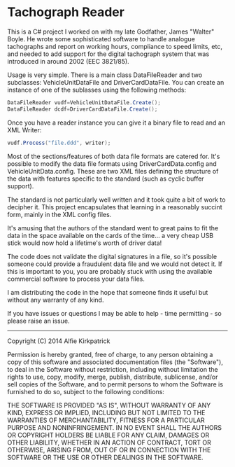 # Tachograph Reader

This is a C# project I worked on with my late Godfather, James "Walter" Boyle. He wrote some sophisticated software to handle analogue tachographs and report on working hours, compliance to speed limits, etc, and needed to add support for the digital tachograph system that was introduced in around 2002 (EEC 3821/85).

Usage is very simple. There is a main class DataFileReader and two subclasses: VehicleUnitDataFile and DriverCardDataFile. You can create an instance of one of the sublasses using the following methods:

```c#
DataFileReader vudf=VehicleUnitDataFile.Create();
DataFileReader dcdf=DriverCardDataFile.Create();
```

Once you have a reader instance you can give it a binary file to read and an XML Writer:

```c#
vudf.Process("file.ddd", writer);
```

Most of the sections/features of both data file formats are catered for. It's possible to modify the data file formats using DriverCardData.config and VehicleUnitData.config. These are two XML files defining the structure of the data with features specific to the standard (such as cyclic buffer support).

The standard is not particularly well written and it took quite a bit of work to decipher it. This project encapsulates that learning in a reasonably succint form, mainly in the XML config files.

It's amusing that the authors of the standard went to great pains to fit the data in the space available on the cards of the time... a very cheap USB stick would now hold a lifetime's worth of driver data!

The code does not validate the digital signatures in a file, so it's possible someone could provide a fraudulent data file and we would not detect it. If this is important to you, you are probably stuck with using the available commercial software to process your data files.

I am distributing the code in the hope that someone finds it useful but without any warranty of any kind.

If you have issues or questions I may be able to help - time permitting - so please raise an issue.

---

Copyright (C) 2014 Alfie Kirkpatrick

Permission is hereby granted, free of charge, to any person obtaining a copy of this software and associated documentation files (the "Software"), to deal in the Software without restriction, including without limitation the rights to use, copy, modify, merge, publish, distribute, sublicense, and/or sell copies of the Software, and to permit persons to whom the Software is furnished to do so, subject to the following conditions:

THE SOFTWARE IS PROVIDED "AS IS", WITHOUT WARRANTY OF ANY KIND, EXPRESS OR IMPLIED, INCLUDING BUT NOT LIMITED TO THE WARRANTIES OF MERCHANTABILITY, FITNESS FOR A PARTICULAR PURPOSE AND NONINFRINGEMENT. IN NO EVENT SHALL THE AUTHORS OR COPYRIGHT HOLDERS BE LIABLE FOR ANY CLAIM, DAMAGES OR OTHER LIABILITY, WHETHER IN AN ACTION OF CONTRACT, TORT OR OTHERWISE, ARISING FROM, OUT OF OR IN CONNECTION WITH THE SOFTWARE OR THE USE OR OTHER DEALINGS IN THE SOFTWARE.
